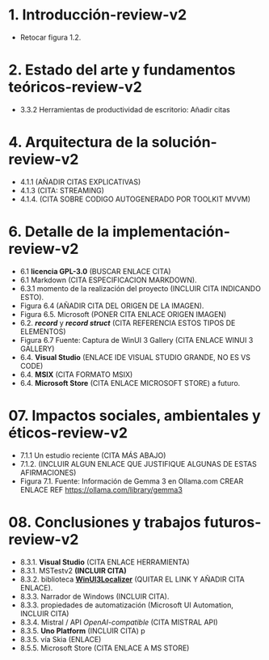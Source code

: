 
# 1. Introducción-review-v2

- Retocar figura 1.2.

# 2. Estado del arte y fundamentos teóricos-review-v2

- 3.3.2 Herramientas de productividad de escritorio: Añadir citas

# 4. Arquitectura de la solución-review-v2

- 4.1.1 (AÑADIR CITAS EXPLICATIVAS)
- 4.1.3 (CITA: STREAMING)
- 4.1.4. (CITA SOBRE CODIGO AUTOGENERADO POR TOOLKIT MVVM)

# 6. Detalle de la implementación-review-v2

- 6.1 **licencia GPL-3.0** (BUSCAR ENLACE CITA)
- 6.1 Markdown (CITA ESPECIFICACION MARKDOWN).
- 6.3.1 momento de la realización del proyecto (INCLUIR CITA INDICANDO ESTO).
- Figura 6.4  (AÑADIR CITA DEL ORIGEN DE LA IMAGEN).
- Figura 6.5. Microsoft (PONER CITA ENLACE ORIGEN IMAGEN)
- 6.2. ***record*** y ***record struct*** (CITA REFERENCIA ESTOS TIPOS DE ELEMENTOS)
- Figura 6.7 Fuente: Captura de WinUI 3 Gallery (CITA ENLACE WINUI 3 GALLERY)
- 6.4.  **Visual Studio** (ENLACE IDE VISUAL STUDIO GRANDE, NO ES VS CODE)
- 6.4.  **MSIX** (CITA FORMATO MSIX)
- 6.4. **Microsoft Store** (CITA ENLACE MICROSOFT STORE) a futuro.

# 07. Impactos sociales, ambientales y éticos-review-v2

- 7.1.1 Un estudio reciente (CITA MÁS ABAJO) 
- 7.1.2.  (INCLUIR ALGUN ENLACE QUE JUSTIFIQUE ALGUNAS DE ESTAS AFIRMACIONES)
- Figura 7.1. Fuente: Información de Gemma 3 en Ollama.com CREAR ENLACE REF https://ollama.com/library/gemma3

# 08. Conclusiones y trabajos futuros-review-v2

- 8.3.1.  **Visual Studio** (CITA ENLACE HERRAMIENTA)
- 8.3.1. MSTestv2 **(INCLUIR CITA)**
- 8.3.2. biblioteca [**WinUI3Localizer**](https://github.com/altimesh/winui3localizer) (QUITAR EL LINK Y AÑADIR CITA ENLACE).
- 8.3.3.  Narrador de Windows (INCLUIR CITA).
- 8.3.3. propiedades de automatización (Microsoft UI Automation, INCLUIR CITA)
- 8.3.4. Mistral / API *OpenAI-compatible* (CITA MISTRAL API)
- 8.3.5.  **Uno Platform** (INCLUIR CITA) p
- 8.3.5. vía Skia (ENLACE)
- 8.5.5. Microsoft Store (CITA ENLACE A MS STORE)